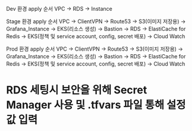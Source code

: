 Dev 환경 apply 순서
VPC -> RDS -> Instance

Stage 환경 apply 순서
VPC -> ClientVPN -> Route53 -> S3(이미지 저장용) -> Grafana_Instance -> EKS(리소스 생성) -> Bastion -> RDS -> ElastiCache for Redis -> EKS(정책 및 service account, config, secret 배포) -> Cloud Watch

Prod 환경 apply 순서
VPC -> ClientVPN -> Route53 -> S3(이미지 저장용) -> Grafana_Instance -> EKS(리소스 생성) -> Bastion -> RDS -> ElastiCache for Redis -> EKS(정책 및 service account, config, secret 배포) -> Cloud Watch

# RDS 세팅시 보안을 위해 Secret Manager 사용 및 .tfvars 파일 통해 설정 값 입력

